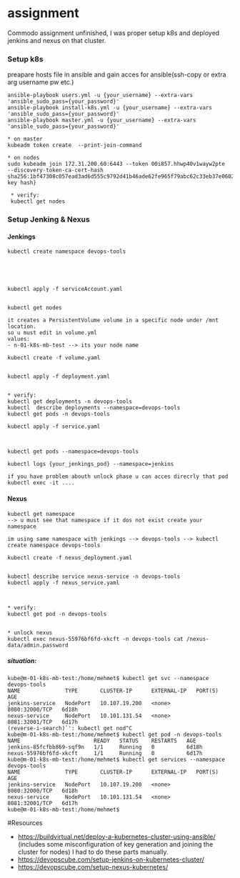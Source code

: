 # assignment
Commodo assignment unfinished,
I was proper setup k8s and deployed jenkins and nexus on that cluster.


### Setup k8s 
preapare hosts file in ansible and gain acces for ansible(ssh-copy or extra arg username pw etc.)
```
ansible-playbook users.yml -u {your_username} --extra-vars 'ansible_sudo_pass={your_password}'
ansible-playbook install-k8s.yml -u {your_username} --extra-vars 'ansible_sudo_pass={your_password}'
ansible-playbook master.yml -u {your_username} --extra-vars 'ansible_sudo_pass={your_password}'

* on master   
kubeadm token create  --print-join-command

* on nodes  
sudo kubeadm join 172.31.200.60:6443 --token 00i857.hhwp40v1wayw2pte     --discovery-token-ca-cert-hash sha256:1bf47308c057ead3ad6d555c9792d41b46ade62fe965f79abc62c33eb37e0602{your key hash}

 * verify:
 kubectl get nodes
```
### Setup Jenking & Nexus
#### Jenkings 
```
kubectl create namespace devops-tools





kubectl apply -f serviceAccount.yaml


kubectl get nodes

it creates a PersistentVolume volume in a specific node under /mnt location.
so u must edit in volume.yml
values:
- n-01-k8s-mb-test --> its your node name

kubectl create -f volume.yaml


kubectl apply -f deployment.yaml


* verify:
kubectl get deployments -n devops-tools
kubectl  describe deployments --namespace=devops-tools
kubectl get pods -n devops-tools

kubectl apply -f service.yaml



kubectl get pods --namespace=devops-tools

kubectl logs {your_jenkings_pod} --namespace=jenkins

if you have problem abouth unlock phase u can acces direcrly that pod 
kubectl exec -it ....
```

#### Nexus
```
kubectl get namespace 
--> u must see that namespace if it dos not exist create your namespace 

im using same namespace with jenkings --> devops-tools --> kubectl create namespace devops-tools

kubectl create -f nexus_deployment.yaml


kubectl describe service nexus-service -n devops-tools
kubectl apply -f nexus_service.yaml



* verify:  
kubectl get pod -n devops-tools


* unlock nexus  
kubectl exec nexus-55976bf6fd-xkcft -n devops-tools cat /nexus-data/admin.password
```
##### situation:

```
kube@m-01-k8s-mb-test:/home/mehmet$ kubectl get svc --namespace devops-tools
NAME              TYPE       CLUSTER-IP      EXTERNAL-IP   PORT(S)          AGE
jenkins-service   NodePort   10.107.19.200   <none>        8080:32000/TCP   6d18h
nexus-service     NodePort   10.101.131.54   <none>        8081:32001/TCP   6d17h
(reverse-i-search)`': kubectl get nod^C
kube@m-01-k8s-mb-test:/home/mehmet$ kubectl get pod -n devops-tools
NAME                       READY   STATUS    RESTARTS   AGE
jenkins-85fcfbb869-sqf9n   1/1     Running   0          6d18h
nexus-55976bf6fd-xkcft     1/1     Running   0          6d17h
kube@m-01-k8s-mb-test:/home/mehmet$ kubectl get services --namespace devops-tools
NAME              TYPE       CLUSTER-IP      EXTERNAL-IP   PORT(S)          AGE
jenkins-service   NodePort   10.107.19.200   <none>        8080:32000/TCP   6d18h
nexus-service     NodePort   10.101.131.54   <none>        8081:32001/TCP   6d17h
kube@m-01-k8s-mb-test:/home/mehmet$
```


#Resources  
* https://buildvirtual.net/deploy-a-kubernetes-cluster-using-ansible/  (includes some misconfiguration of key generation and joining the cluster for nodes) I had to do these parts manually.   
* https://devopscube.com/setup-jenkins-on-kubernetes-cluster/   
* https://devopscube.com/setup-nexus-kubernetes/  






